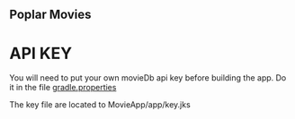 ## Poplar Movies 

# API KEY 

You will need to put your own movieDb api key before building the app. Do it in the file [gradle.properties](https://github.com/sergeD97/MovieApp/blob/master/gradle.properties)

The key file are located to MovieApp/app/key.jks
